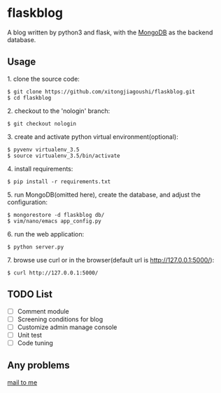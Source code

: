 # flaskblog

A blog written by python3 and flask, with the [MongoDB](https://www.mongodb.com/) as the backend database.



## Usage

1\. clone the source code:

```shell
$ git clone https://github.com/xitongjiagoushi/flaskblog.git
$ cd flaskblog
```

2\. checkout to the 'nologin' branch:

```shell
$ git checkout nologin
```

3\. create and activate python virtual environment(optional):

```shell
$ pyvenv virtualenv_3.5
$ source virtualenv_3.5/bin/activate
```

4\. install requirements:

```shell
$ pip install -r requirements.txt
```

5\. run MongoDB(omitted here), create the database, and adjust the configuration:

```shell
$ mongorestore -d flaskblog db/
$ vim/nano/emacs app_config.py
```

6\. run the web application:

```shell 
$ python server.py
```

7\. browse use curl or in the browser(default url is http://127.0.0.1:5000/):

```shell
$ curl http://127.0.0.1:5000/
```



## TODO List

- [ ] Comment module
- [ ] Screening conditions for blog
- [ ] Customize admin manage console
- [ ] Unit test
- [ ] Code tuning

## Any problems

[mail to me](mailto:root@brctl.com)
